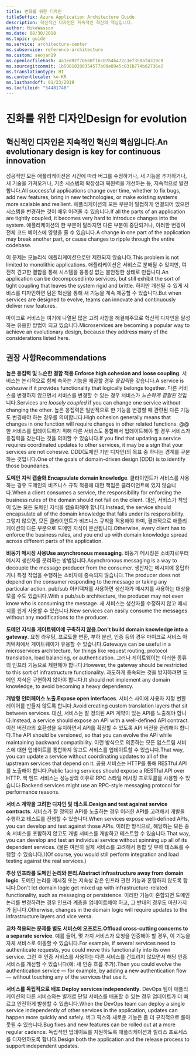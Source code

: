 ```yaml
---
title: 변화를 위한 디자인
titleSuffix: Azure Application Architecture Guide
description: 혁신적인 디자인은 지속적인 혁신의 핵심입니다.
author: MikeWasson
ms.date: 08/30/2018
ms.topic: guide
ms.service: architecture-center
ms.subservice: reference-architecture
ms.custom: seojan19
ms.openlocfilehash: 4a1ed92f70660f16c07b4b472c3ef358af4319c9
ms.sourcegitcommit: 1b50810208354577b00e89e5c031b774b02736e2
ms.translationtype: HT
ms.contentlocale: ko-KR
ms.lasthandoff: 01/23/2019
ms.locfileid: "54481748"
---
```

# <a name="design-for-evolution"></a><span data-ttu-id="05b7e-103">진화를 위한 디자인</span><span class="sxs-lookup"><span data-stu-id="05b7e-103">Design for evolution</span></span>

## <a name="an-evolutionary-design-is-key-for-continuous-innovation"></a><span data-ttu-id="05b7e-104">혁신적인 디자인은 지속적인 혁신의 핵심입니다.</span><span class="sxs-lookup"><span data-stu-id="05b7e-104">An evolutionary design is key for continuous innovation</span></span>

<span data-ttu-id="05b7e-105">성공적인 모든 애플리케이션은 시간에 따라 버그를 수정하거나, 새 기능을 추가하거나, 새 기술을 가져오거나, 기존 시스템의 확장성과 복원력을 개선하는 등, 지속적으로 발전합니다.</span><span class="sxs-lookup"><span data-stu-id="05b7e-105">All successful applications change over time, whether to fix bugs, add new features, bring in new technologies, or make existing systems more scalable and resilient.</span></span> <span data-ttu-id="05b7e-106">애플리케이션의 모든 부분이 밀접하게 연결되어 있으면 시스템을 변경하는 것이 매우 어려울 수 있습니다.</span><span class="sxs-lookup"><span data-stu-id="05b7e-106">If all the parts of an application are tightly coupled, it becomes very hard to introduce changes into the system.</span></span> <span data-ttu-id="05b7e-107">애플리케이션의 한 부분이 달라지면 다른 부분이 중단되거나, 이러한 변경이 전체 코드 베이스에 영향을 줄 수 있습니다.</span><span class="sxs-lookup"><span data-stu-id="05b7e-107">A change in one part of the application may break another part, or cause changes to ripple through the entire codebase.</span></span>

<span data-ttu-id="05b7e-108">이 문제는 모놀리식 애플리케이션으로만 제한되지 않습니다.</span><span class="sxs-lookup"><span data-stu-id="05b7e-108">This problem is not limited to monolithic applications.</span></span> <span data-ttu-id="05b7e-109">애플리케이션은 서비스로 분해될 수 있지만, 여전히 견고한 결합을 통해 시스템을 융통성 없는 불안정한 상태로 만듭니다.</span><span class="sxs-lookup"><span data-stu-id="05b7e-109">An application can be decomposed into services, but still exhibit the sort of tight coupling that leaves the system rigid and brittle.</span></span> <span data-ttu-id="05b7e-110">하지만 개선될 수 있게 서비스를 디자인하면 팀은 혁신을 통해 새 기능을 계속 제공할 수 있습니다.</span><span class="sxs-lookup"><span data-stu-id="05b7e-110">But when services are designed to evolve, teams can innovate and continuously deliver new features.</span></span>

<span data-ttu-id="05b7e-111">마이크로 서비스는 여기에 나열된 많은 고려 사항을 해결해주므로 혁신적 디자인을 달성하는 유용한 방법이 되고 있습니다.</span><span class="sxs-lookup"><span data-stu-id="05b7e-111">Microservices are becoming a popular way to achieve an evolutionary design, because they address many of the considerations listed here.</span></span>

## <a name="recommendations"></a><span data-ttu-id="05b7e-112">권장 사항</span><span class="sxs-lookup"><span data-stu-id="05b7e-112">Recommendations</span></span>

<span data-ttu-id="05b7e-113">**높은 응집력 및 느슨한 결합 적용**.</span><span class="sxs-lookup"><span data-stu-id="05b7e-113">**Enforce high cohesion and loose coupling**.</span></span> <span data-ttu-id="05b7e-114">서비스는 논리적으로 함께 속하는 기능을 제공할 경우 *응집력*을 갖습니다.</span><span class="sxs-lookup"><span data-stu-id="05b7e-114">A service is *cohesive* if it provides functionality that logically belongs together.</span></span> <span data-ttu-id="05b7e-115">다른 서비스를 변경하지 않으면서 서비스를 변경할 수 있는 경우 서비스가 *느슨하게 결합된* 것입니다.</span><span class="sxs-lookup"><span data-stu-id="05b7e-115">Services are *loosely coupled* if you can change one service without changing the other.</span></span> <span data-ttu-id="05b7e-116">높은 응집력은 일반적으로 한 기능을 변경할 때 관련된 다른 기능도 변경해야 하는 경우를 의미합니다.</span><span class="sxs-lookup"><span data-stu-id="05b7e-116">High cohesion generally means that changes in one function will require changes in other related functions.</span></span> <span data-ttu-id="05b7e-117">@@한 서비스를 업데이트하기 위해 다른 서비스도 통합해서 업데이트해야 할 경우 서비스가 응집력을 갖는다는 것을 의미할 수 있습니다.</span><span class="sxs-lookup"><span data-stu-id="05b7e-117">If you find that updating a service requires coordinated updates to other services, it may be a sign that your services are not cohesive.</span></span> <span data-ttu-id="05b7e-118">DDD(도메인 기반 디자인)의 목표 중 하나는 경계를 구분하는 것입니다.</span><span class="sxs-lookup"><span data-stu-id="05b7e-118">One of the goals of domain-driven design (DDD) is to identify those boundaries.</span></span>

<span data-ttu-id="05b7e-119">**도메인 지식 캡슐화**.</span><span class="sxs-lookup"><span data-stu-id="05b7e-119">**Encapsulate domain knowledge**.</span></span> <span data-ttu-id="05b7e-120">클라이언트가 서비스를 사용하는 경우 도메인의 비즈니스 규칙 적용에 대한 책임은 클라이언트에 있지 않습니다.</span><span class="sxs-lookup"><span data-stu-id="05b7e-120">When a client consumes a service, the responsibility for enforcing the business rules of the domain should not fall on the client.</span></span> <span data-ttu-id="05b7e-121">대신, 서비스가 책임이 있는 모든 도메인 지식을 캡슐화해야 합니다.</span><span class="sxs-lookup"><span data-stu-id="05b7e-121">Instead, the service should encapsulate all of the domain knowledge that falls under its responsibility.</span></span> <span data-ttu-id="05b7e-122">그렇지 않으면, 모든 클라이언트가 비즈니스 규칙을 적용해야 하며, 결과적으로 애플리케이션의 다른 부분으로 도메인 지식이 분산됩니다.</span><span class="sxs-lookup"><span data-stu-id="05b7e-122">Otherwise, every client has to enforce the business rules, and you end up with domain knowledge spread across different parts of the application.</span></span>

<span data-ttu-id="05b7e-123">**비동기 메시징 사용**</span><span class="sxs-lookup"><span data-stu-id="05b7e-123">**Use asynchronous messaging**.</span></span> <span data-ttu-id="05b7e-124">비동기 메시징은 소비자로부터 메시지 생산자를 분리하는 방법입니다.</span><span class="sxs-lookup"><span data-stu-id="05b7e-124">Asynchronous messaging is a way to decouple the message producer from the consumer.</span></span> <span data-ttu-id="05b7e-125">생산자는 메시지에 응답하거나 특정 작업을 수행하는 소비자에 종속되지 않습니다.</span><span class="sxs-lookup"><span data-stu-id="05b7e-125">The producer does not depend on the consumer responding to the message or taking any particular action.</span></span> <span data-ttu-id="05b7e-126">pub/sub 아키텍처를 사용하면 생산자가 메시지를 사용하는 대상을 모를 수도 있습니다.</span><span class="sxs-lookup"><span data-stu-id="05b7e-126">With a pub/sub architecture, the producer may not even know who is consuming the message.</span></span> <span data-ttu-id="05b7e-127">새 서비스는 생산자를 수정하지 않고 메시지를 쉽게 사용할 수 있습니다.</span><span class="sxs-lookup"><span data-stu-id="05b7e-127">New services can easily consume the messages without any modifications to the producer.</span></span>

<span data-ttu-id="05b7e-128">**도메인 지식을 게이트웨이에 구축하지 않음**.</span><span class="sxs-lookup"><span data-stu-id="05b7e-128">**Don't build domain knowledge into a gateway**.</span></span> <span data-ttu-id="05b7e-129">요청 라우팅, 프로토콜 변환, 부하 분산, 인증 등의 경우 마이크로 서비스 아키텍처에서 게이트웨이가 유용할 수 있습니다.</span><span class="sxs-lookup"><span data-stu-id="05b7e-129">Gateways can be useful in a microservices architecture, for things like request routing, protocol translation, load balancing, or authentication.</span></span> <span data-ttu-id="05b7e-130">그러나 게이트웨이는 이러한 종류의 인프라 기능으로 제한해야 합니다.</span><span class="sxs-lookup"><span data-stu-id="05b7e-130">However, the gateway should be restricted to this sort of infrastructure functionality.</span></span> <span data-ttu-id="05b7e-131">과도하게 종속되는 것을 방지하려면 도메인 지식은 구현하지 않아야 합니다.</span><span class="sxs-lookup"><span data-stu-id="05b7e-131">It should not implement any domain knowledge, to avoid becoming a heavy dependency.</span></span>

<span data-ttu-id="05b7e-132">**개방형 인터페이스 노출**.</span><span class="sxs-lookup"><span data-stu-id="05b7e-132">**Expose open interfaces**.</span></span> <span data-ttu-id="05b7e-133">서비스 사이에 사용자 지정 변환 레이어를 만들지 않도록 합니다.</span><span class="sxs-lookup"><span data-stu-id="05b7e-133">Avoid creating custom translation layers that sit between services.</span></span> <span data-ttu-id="05b7e-134">대신, 서비스는 잘 정의된 API 계약이 있는 API를 노출해야 합니다.</span><span class="sxs-lookup"><span data-stu-id="05b7e-134">Instead, a service should expose an API with a well-defined API contract.</span></span> <span data-ttu-id="05b7e-135">이전 버전과의 호환성을 유지하면서 API를 확장할 수 있도록 API 버전을 관리해야 합니다.</span><span class="sxs-lookup"><span data-stu-id="05b7e-135">The API should be versioned, so that you can evolve the API while maintaining backward compatibility.</span></span> <span data-ttu-id="05b7e-136">이런 방식으로 의존하는 모든 업스트림 서비스에 대한 업데이트를 통합하지 않고도 서비스를 업데이트할 수 있습니다.</span><span class="sxs-lookup"><span data-stu-id="05b7e-136">That way, you can update a service without coordinating updates to all of the upstream services that depend on it.</span></span> <span data-ttu-id="05b7e-137">공용 서비스는 HTTP를 통해 RESTful API를 노출해야 합니다.</span><span class="sxs-lookup"><span data-stu-id="05b7e-137">Public facing services should expose a RESTful API over HTTP.</span></span> <span data-ttu-id="05b7e-138">백 엔드 서비스는 성능상의 이유로 RPC 스타일 메시징 프로토콜을 사용할 수 있습니다.</span><span class="sxs-lookup"><span data-stu-id="05b7e-138">Backend services might use an RPC-style messaging protocol for performance reasons.</span></span>

<span data-ttu-id="05b7e-139">**서비스 계약을 고려한 디자인 및 테스트**.</span><span class="sxs-lookup"><span data-stu-id="05b7e-139">**Design and test against service contracts**.</span></span> <span data-ttu-id="05b7e-140">서비스가 잘 정의된 API를 노출하는 경우 이러한 API를 고려해서 개발을 수행하고 테스트를 진행할 수 있습니다.</span><span class="sxs-lookup"><span data-stu-id="05b7e-140">When services expose well-defined APIs, you can develop and test against those APIs.</span></span> <span data-ttu-id="05b7e-141">이러한 방식으로, 해당하는 모든 종속 서비스를 포함하지 않고도 개별 서비스를 개발하고 테스트할 수 있습니다.</span><span class="sxs-lookup"><span data-stu-id="05b7e-141">That way, you can develop and test an individual service without spinning up all of its dependent services.</span></span> <span data-ttu-id="05b7e-142">(물론 여전히 실제 서비스를 고려해서 통합 및 부하 테스트를 수행할 수 있습니다.)</span><span class="sxs-lookup"><span data-stu-id="05b7e-142">(Of course, you would still perform integration and load testing against the real services.)</span></span>

<span data-ttu-id="05b7e-143">**추상 인프라를 도메인 논리와 분리**.</span><span class="sxs-lookup"><span data-stu-id="05b7e-143">**Abstract infrastructure away from domain logic**.</span></span> <span data-ttu-id="05b7e-144">도메인 논리를 메시징 또는 지속성 같은 인프라 관련 기능과 혼합하지 않도록 합니다.</span><span class="sxs-lookup"><span data-stu-id="05b7e-144">Don't let domain logic get mixed up with infrastructure-related functionality, such as messaging or persistence.</span></span> <span data-ttu-id="05b7e-145">이러한 기능이 혼합되면 도메인 논리를 변경하려는 경우 인프라 계층을 업데이트해야 하고, 그 반대의 경우도 마찬가지가 됩니다.</span><span class="sxs-lookup"><span data-stu-id="05b7e-145">Otherwise, changes in the domain logic will require updates to the infrastructure layers and vice versa.</span></span>

<span data-ttu-id="05b7e-146">**교차 적용되는 문제를 별도 서비스에 오프로드**.</span><span class="sxs-lookup"><span data-stu-id="05b7e-146">**Offload cross-cutting concerns to a separate service**.</span></span> <span data-ttu-id="05b7e-147">예를 들어, 몇 가지 서비스가 요청을 인증해야 할 경우, 이 기능을 자체 서비스로 이동할 수 있습니다.</span><span class="sxs-lookup"><span data-stu-id="05b7e-147">For example, if several services need to authenticate requests, you could move this functionality into its own service.</span></span> <span data-ttu-id="05b7e-148">그런 후 인증 서비스를 사용하는 다른 서비스를 건드리지 않으면서 해당 인증 서비스를 개선할 수 있습니다(예: 새 인증 흐름 추가).</span><span class="sxs-lookup"><span data-stu-id="05b7e-148">Then you could evolve the authentication service &mdash; for example, by adding a new authentication flow &mdash; without touching any of the services that use it.</span></span>

<span data-ttu-id="05b7e-149">**서비스를 독립적으로 배포**.</span><span class="sxs-lookup"><span data-stu-id="05b7e-149">**Deploy services independently**.</span></span> <span data-ttu-id="05b7e-150">DevOps 팀이 애플리케이션의 다른 서비스와는 별개로 단일 서비스를 배포할 수 있는 경우 업데이트가 더 빠르고 안전하게 발생할 수 있습니다.</span><span class="sxs-lookup"><span data-stu-id="05b7e-150">When the DevOps team can deploy a single service independently of other services in the application, updates can happen more quickly and safely.</span></span> <span data-ttu-id="05b7e-151">버그 픽스와 새로운 기능은 좀 더 규칙적으로 롤아웃될 수 있습니다.</span><span class="sxs-lookup"><span data-stu-id="05b7e-151">Bug fixes and new features can be rolled out at a more regular cadence.</span></span> <span data-ttu-id="05b7e-152">독립적인 업데이트를 지원하도록 애플리케이션과 릴리스 프로세스를 디자인하도록 합니다.</span><span class="sxs-lookup"><span data-stu-id="05b7e-152">Design both the application and the release process to support independent updates.</span></span>
